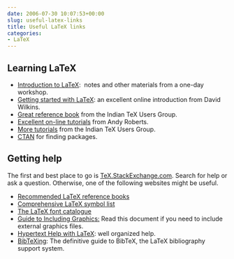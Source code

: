 ```yaml
---
date: 2006-07-30 10:07:53+00:00
slug: useful-latex-links
title: Useful LaTeX links
categories:
- LaTeX
---
```


## Learning LaTeX

  * [Introduction to LaTeX](/hyndsight/latex-workshop/):  notes and other materials from a one-day workshop.
  * [Getting started with LaTeX](http://www.maths.tcd.ie/%7Edwilkins/LaTeXPrimer/): an excellent online introduction from David Wilkins.
  * [Great reference book](http://www.tug.org/twg/mactex/tutorials/ltxprimer-1.0.pdf) from the Indian TeX Users Group.
  * [Excellent on-line tutorials](http://www.andy-roberts.net/misc/latex/) from Andy Roberts.
  * [More tutorials](http://www.tug.org/tutorials/tugindia/) from the Indian TeX Users Group.
  * [CTAN](https://ctan.org/) for finding packages.

## Getting help

The first and best place to go is [TeX.StackExchange.com](http://tex.stackexchange.com). Search for help or ask a question. Otherwise, one of the following websites might be useful.

  * [Recommended LaTeX reference books ](/hyndsight/latex-books/)
  * [Comprehensive LaTeX symbol list](http://www.ctan.org/tex-archive/info/symbols/comprehensive/symbols-a4.pdf)
  * [The LaTeX font catalogue](http://www.tug.dk/FontCatalogue/)
  * [Guide to Including Graphics:](http://www.ctan.org/tex-archive/macros/latex/required/graphics/grfguide.pdf) Read this document if you need to include external graphics files.
  * [Hypertext Help with LaTeX](http://www.giss.nasa.gov/tools/latex/ltx-2.html): well organized help.
  * [BibTeXing](http://newton.ex.ac.uk/tex/pack/bibtex/btxdoc/btxdoc.html): The definitive guide to BibTeX, the LaTeX bibliography support system.
